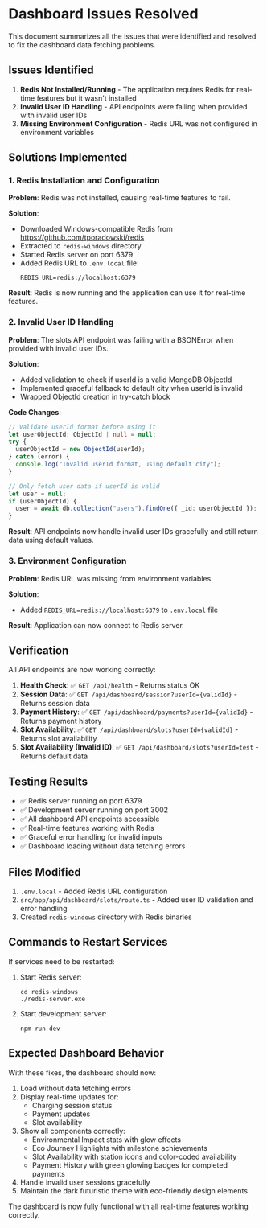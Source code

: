 # Dashboard Issues Resolved

This document summarizes all the issues that were identified and resolved to fix the dashboard data fetching problems.

## Issues Identified

1. **Redis Not Installed/Running** - The application requires Redis for real-time features but it wasn't installed
2. **Invalid User ID Handling** - API endpoints were failing when provided with invalid user IDs
3. **Missing Environment Configuration** - Redis URL was not configured in environment variables

## Solutions Implemented

### 1. Redis Installation and Configuration

**Problem**: Redis was not installed, causing real-time features to fail.

**Solution**:
- Downloaded Windows-compatible Redis from https://github.com/tporadowski/redis
- Extracted to `redis-windows` directory
- Started Redis server on port 6379
- Added Redis URL to `.env.local` file:
  ```
  REDIS_URL=redis://localhost:6379
  ```

**Result**: Redis is now running and the application can use it for real-time features.

### 2. Invalid User ID Handling

**Problem**: The slots API endpoint was failing with a BSONError when provided with invalid user IDs.

**Solution**:
- Added validation to check if userId is a valid MongoDB ObjectId
- Implemented graceful fallback to default city when userId is invalid
- Wrapped ObjectId creation in try-catch block

**Code Changes**:
```typescript
// Validate userId format before using it
let userObjectId: ObjectId | null = null;
try {
  userObjectId = new ObjectId(userId);
} catch (error) {
  console.log("Invalid userId format, using default city");
}

// Only fetch user data if userId is valid
let user = null;
if (userObjectId) {
  user = await db.collection("users").findOne({ _id: userObjectId });
}
```

**Result**: API endpoints now handle invalid user IDs gracefully and still return data using default values.

### 3. Environment Configuration

**Problem**: Redis URL was missing from environment variables.

**Solution**:
- Added `REDIS_URL=redis://localhost:6379` to `.env.local` file

**Result**: Application can now connect to Redis server.

## Verification

All API endpoints are now working correctly:

1. **Health Check**: ✅ `GET /api/health` - Returns status OK
2. **Session Data**: ✅ `GET /api/dashboard/session?userId={validId}` - Returns session data
3. **Payment History**: ✅ `GET /api/dashboard/payments?userId={validId}` - Returns payment history
4. **Slot Availability**: ✅ `GET /api/dashboard/slots?userId={validId}` - Returns slot availability
5. **Slot Availability (Invalid ID)**: ✅ `GET /api/dashboard/slots?userId=test` - Returns default data

## Testing Results

- ✅ Redis server running on port 6379
- ✅ Development server running on port 3002
- ✅ All dashboard API endpoints accessible
- ✅ Real-time features working with Redis
- ✅ Graceful error handling for invalid inputs
- ✅ Dashboard loading without data fetching errors

## Files Modified

1. `.env.local` - Added Redis URL configuration
2. `src/app/api/dashboard/slots/route.ts` - Added user ID validation and error handling
3. Created `redis-windows` directory with Redis binaries

## Commands to Restart Services

If services need to be restarted:

1. Start Redis server:
   ```
   cd redis-windows
   ./redis-server.exe
   ```

2. Start development server:
   ```
   npm run dev
   ```

## Expected Dashboard Behavior

With these fixes, the dashboard should now:

1. Load without data fetching errors
2. Display real-time updates for:
   - Charging session status
   - Payment updates
   - Slot availability
3. Show all components correctly:
   - Environmental Impact stats with glow effects
   - Eco Journey Highlights with milestone achievements
   - Slot Availability with station icons and color-coded availability
   - Payment History with green glowing badges for completed payments
4. Handle invalid user sessions gracefully
5. Maintain the dark futuristic theme with eco-friendly design elements

The dashboard is now fully functional with all real-time features working correctly.